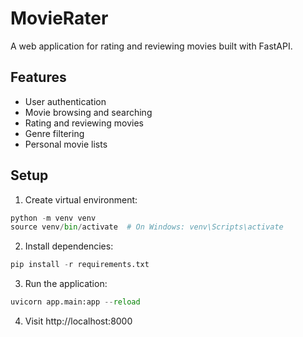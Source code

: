 # MovieRater

A web application for rating and reviewing movies built with FastAPI.

## Features
- User authentication
- Movie browsing and searching
- Rating and reviewing movies
- Genre filtering
- Personal movie lists

## Setup
1. Create virtual environment:
```python
python -m venv venv
source venv/bin/activate  # On Windows: venv\Scripts\activate
```

2. Install dependencies:
```python
pip install -r requirements.txt
```

3. Run the application:
```python
uvicorn app.main:app --reload
```

4. Visit http://localhost:8000 